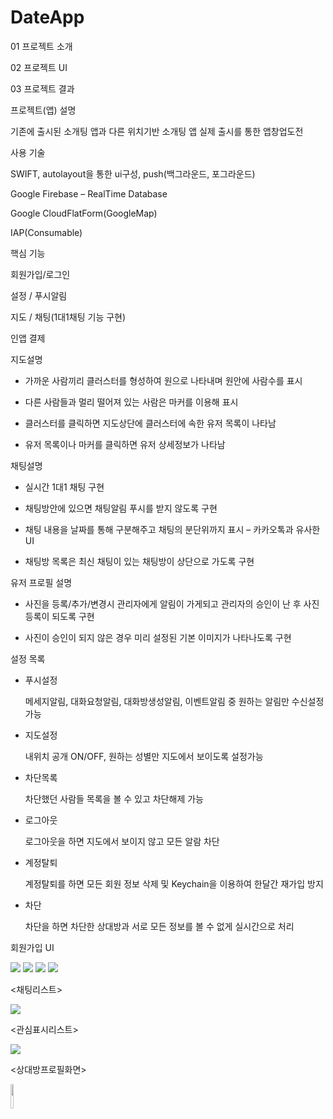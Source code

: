 # DateApp

01 프로젝트 소개

02 프로젝트 UI

03 프로젝트 결과


프로젝트(앱) 설명

기존에 출시된 소개팅 앱과 다른 위치기반 소개팅 앱
실제 출시를 통한 앱창업도전

사용 기술

SWIFT, autolayout을 통한 ui구성, push(백그라운드, 포그라운드)

Google Firebase – RealTime Database

Google CloudFlatForm(GoogleMap)

IAP(Consumable)

핵심 기능

회원가입/로그인

설정 / 푸시알림

지도 / 채팅(1대1채팅 기능 구현)

인앱 결제 


지도설명

- 가까운 사람끼리 클러스터를 형성하여 원으로 나타내며 원안에 사람수를 표시

- 다른 사람들과 멀리 떨어져 있는 사람은 마커를 이용해 표시

- 클러스터를 클릭하면 지도상단에 클러스터에 속한 유저 목록이 나타남 

- 유저 목록이나 마커를 클릭하면 유저 상세정보가 나타남

채팅설명

- 실시간 1대1 채팅 구현

- 채팅방안에 있으면 채팅알림 푸시를 받지 않도록 구현

- 채팅 내용을 날짜를 통해 구분해주고 채팅의 분단위까지 표시 – 카카오톡과 유사한 UI

- 채팅방 목록은 최신 채팅이 있는 채팅방이 상단으로 가도록 구현

유저 프로필 설명

- 사진을 등록/추가/변경시 관리자에게 알림이 가게되고 관리자의 승인이 난 후 사진등록이 되도록 구현

- 사진이 승인이 되지 않은 경우 미리 설정된 기본 이미지가 나타나도록 구현


설정 목록

- 푸시설정

  메세지알림, 대화요청알림, 대화방생성알림, 이벤트알림 중 원하는 알림만 수신설정 가능

- 지도설정

  내위치 공개 ON/OFF, 원하는 성별만 지도에서 보이도록 설정가능 

- 차단목록

  차단했던 사람들 목록을 볼 수 있고 차단해제 가능

- 로그아웃

  로그아웃을 하면 지도에서 보이지 않고 모든 알람 차단

- 계정탈퇴

  계정탈퇴를 하면 모든 회원 정보 삭제 및 Keychain을 이용하여 한달간 재가입 방지

- 차단

  차단을 하면 차단한 상대방과 서로 모든 정보를 볼 수 없게 실시간으로 처리 
  
회원가입 UI

<img src="https://user-images.githubusercontent.com/61533510/81061005-8ca29200-8f0e-11ea-8e11-8c5474120ef6.png"></img>
<img src="https://user-images.githubusercontent.com/61533510/81061011-90361900-8f0e-11ea-88c0-daad692c8509.png"></img>
<img src="https://user-images.githubusercontent.com/61533510/81061020-93310980-8f0e-11ea-93d2-297b6dc4e91f.png"></img>
<img src="https://user-images.githubusercontent.com/61533510/81061024-95936380-8f0e-11ea-9966-d24950d52852.png"></img>

<채팅리스트>

<img src="https://user-images.githubusercontent.com/61533510/81061966-3898ad00-8f10-11ea-9d95-be47da99f62c.png"></img>

<관심표시리스트>

<img src="https://user-images.githubusercontent.com/61533510/81061978-3a627080-8f10-11ea-800b-8a4dfbf2f560.png"></img>

<상대방프로필화면>

<img src="https://user-images.githubusercontent.com/61533510/81063130-3b949d00-8f12-11ea-97ad-a8995e506475.png" width="10%"></img>
